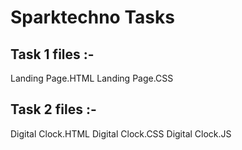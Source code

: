 # Sparktechno Tasks
## Task 1 files :- 
Landing Page.HTML
Landing Page.CSS

## Task 2 files :- 
Digital Clock.HTML
Digital Clock.CSS
Digital Clock.JS

